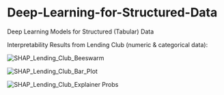 # Deep-Learning-for-Structured-Data
Deep Learning Models for Structured (Tabular) Data

Interpretability Results from Lending Club (numeric & categorical data):

![SHAP_Lending_Club_Beeswarm](https://user-images.githubusercontent.com/33669038/131041349-17082403-ddc5-4227-a071-abde28650de1.png)

![SHAP_Lending_Club_Bar_Plot](https://user-images.githubusercontent.com/33669038/131041340-0e07eb01-756c-431a-a8e3-2cca9455a441.png)

![SHAP_Lending_Club_Explainer Probs](https://user-images.githubusercontent.com/33669038/131041304-7f9bb893-07cf-4775-9cb9-fef751e80bb1.JPG)

